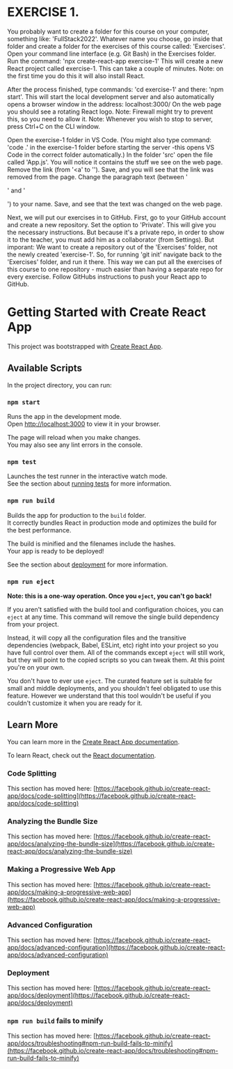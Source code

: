 # EXERCISE 1.

You probably want to create a folder for this course on your computer, something like: 'FullStack2022'.
Whatever name you choose, go inside that folder and create a folder for the exercises of this course called: 'Exercises'.
Open your command line interface (e.g. Git Bash) in the Exercises folder.
Run the command: 'npx create-react-app exercise-1'
This will create a new React project called exercise-1. This can take a couple of minutes.
Note: on the first time you do this it will also install React.

After the process finished, type commands: 'cd exercise-1' and there: 'npm start'.
This will start the local development server and also automatically opens a browser window in the address: localhost:3000/
On the web page you should see a rotating React logo.
Note: Firewall might try to prevent this, so you need to allow it.
Note: Whenever you wish to stop to server, press Ctrl+C on the CLI window.

Open the exercise-1 folder in VS Code. (You might also type command: 'code .' in the exercise-1 folder before starting the server
-this opens VS Code in the correct folder automatically.)
In the folder 'src' open the file called 'App.js'. You will notice it contains the stuff we see on the web page.
Remove the link (from '<a' to '</a>'). Save, and you will see that the link was removed from the page.
Change the paragraph text (between '<p>' and '</p>') to your name. Save, and see that the text was changed on the web page.

Next, we will put our exercises in to GitHub.
First, go to your GitHub account and create a new repository. Set the option to 'Private'. This will give you the necessary instructions.
But because it's a private repo, in order to show it to the teacher, you must add him as a collaborator (from Settings).
But imporant: We want to create a repository out of the 'Exercises' folder, not the newly created 'exercise-1'.
So, for running 'git init' navigate back to the 'Exercises' folder, and run it there.
This way we can put all the exercises of this course to one repository - much easier than having a separate repo for every exercise.
Follow GitHubs instructions to push your React app to GitHub.



# Getting Started with Create React App

This project was bootstrapped with [Create React App](https://github.com/facebook/create-react-app).

## Available Scripts

In the project directory, you can run:

### `npm start`

Runs the app in the development mode.\
Open [http://localhost:3000](http://localhost:3000) to view it in your browser.

The page will reload when you make changes.\
You may also see any lint errors in the console.

### `npm test`

Launches the test runner in the interactive watch mode.\
See the section about [running tests](https://facebook.github.io/create-react-app/docs/running-tests) for more information.

### `npm run build`

Builds the app for production to the `build` folder.\
It correctly bundles React in production mode and optimizes the build for the best performance.

The build is minified and the filenames include the hashes.\
Your app is ready to be deployed!

See the section about [deployment](https://facebook.github.io/create-react-app/docs/deployment) for more information.

### `npm run eject`

**Note: this is a one-way operation. Once you `eject`, you can't go back!**

If you aren't satisfied with the build tool and configuration choices, you can `eject` at any time. This command will remove the single build dependency from your project.

Instead, it will copy all the configuration files and the transitive dependencies (webpack, Babel, ESLint, etc) right into your project so you have full control over them. All of the commands except `eject` will still work, but they will point to the copied scripts so you can tweak them. At this point you're on your own.

You don't have to ever use `eject`. The curated feature set is suitable for small and middle deployments, and you shouldn't feel obligated to use this feature. However we understand that this tool wouldn't be useful if you couldn't customize it when you are ready for it.

## Learn More

You can learn more in the [Create React App documentation](https://facebook.github.io/create-react-app/docs/getting-started).

To learn React, check out the [React documentation](https://reactjs.org/).

### Code Splitting

This section has moved here: [https://facebook.github.io/create-react-app/docs/code-splitting](https://facebook.github.io/create-react-app/docs/code-splitting)

### Analyzing the Bundle Size

This section has moved here: [https://facebook.github.io/create-react-app/docs/analyzing-the-bundle-size](https://facebook.github.io/create-react-app/docs/analyzing-the-bundle-size)

### Making a Progressive Web App

This section has moved here: [https://facebook.github.io/create-react-app/docs/making-a-progressive-web-app](https://facebook.github.io/create-react-app/docs/making-a-progressive-web-app)

### Advanced Configuration

This section has moved here: [https://facebook.github.io/create-react-app/docs/advanced-configuration](https://facebook.github.io/create-react-app/docs/advanced-configuration)

### Deployment

This section has moved here: [https://facebook.github.io/create-react-app/docs/deployment](https://facebook.github.io/create-react-app/docs/deployment)

### `npm run build` fails to minify

This section has moved here: [https://facebook.github.io/create-react-app/docs/troubleshooting#npm-run-build-fails-to-minify](https://facebook.github.io/create-react-app/docs/troubleshooting#npm-run-build-fails-to-minify)
